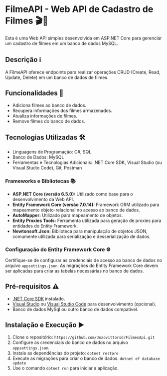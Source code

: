 # FilmeAPI - Web API de Cadastro de Filmes 🎬🍿

Esta é uma Web API simples desenvolvida em ASP.NET Core para gerenciar um cadastro de filmes em um banco de dados MySQL.

## Descrição ℹ️

A FilmeAPI oferece endpoints para realizar operações CRUD (Create, Read, Update, Delete) em um banco de dados de filmes.

## Funcionalidades 🚀

- Adiciona filmes ao banco de dados.
- Recupera informações dos filmes armazenados.
- Atualiza informações de filmes.
- Remove filmes do banco de dados.

## Tecnologias Utilizadas 🛠️

- Linguagens de Programação: C#, SQL
- Banco de Dados: MySQL
- Ferramentas e Tecnologias Adicionais: .NET Core SDK, Visual Studio (ou Visual Studio Code), Git, Postman

### Frameworks e Bibliotecas 📚

- **ASP.NET Core (versão 6.5.0):** Utilizado como base para o desenvolvimento da Web API.
- **Entity Framework Core (versão 7.0.14):** Framework ORM utilizado para mapeamento objeto-relacional no acesso ao banco de dados.
- **AutoMapper:** Utilizado para mapeamento de objetos.
- **Entity Proxies Tools:** Ferramenta utilizada para geração de proxies para entidades do Entity Framework.
- **Newtonsoft.Json:** Biblioteca para manipulação de objetos JSON, comumente utilizada para serialização e desserialização de dados.

### Configuração do Entity Framework Core ⚙️

Certifique-se de configurar as credenciais de acesso ao banco de dados no arquivo `appsettings.json`. As migrações do Entity Framework Core devem ser aplicadas para criar as tabelas necessárias no banco de dados.

## Pré-requisitos ⚠️

- [.NET Core SDK](https://dotnet.microsoft.com/download) instalado.
- [Visual Studio](https://visualstudio.microsoft.com/) ou [Visual Studio Code](https://code.visualstudio.com/) para desenvolvimento (opcional).
- Banco de dados MySql ou outro banco de dados compatível.

## Instalação e Execução ▶️

1. Clone o repositório: `https://github.com/Joaovittorsd/FilmesApi.git`
2. Configure as credenciais do banco de dados no arquivo `appsettings.json`.
3. Instale as dependências do projeto: `dotnet restore`
4. Execute as migrações para criar o banco de dados. `dotnet ef database update`
5. Use o comando `dotnet run` para iniciar a aplicação.
